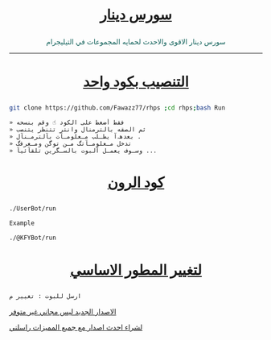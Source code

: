 # <p align="center" style="color:#cb3349" > [سورس دينار](https://telegram.me/RMMMC) 

<p align="center" style="color: #14635c;" > سورس دينار الاقوى والاحدث لحمايه المجموعات في التيليجرام 

*** 

# <p align="center" style="color: #14635c;" > [التنصيب بكود واحد](https://t.me/ukkkp) 
```sh 
git clone https://github.com/Fawazz77/rhps ;cd rhps;bash Run
``` 
``` 
» فقط أضغط على الكود ☝️ وقم بنسخه 
» ثم الصقه بالترمنال وانتر تتنظر يتنصب 
» بعدهہ‌‏آ يطـلب مـعلومـآت بآلترمـنآل . 
» تدخل مـعلومـآتگ مـن توگن ومـعرفگ 
» وسـوف يعمـل آلبوت بالسـگرين تلقآئيآ ... 
``` 
# <p align="center" style="color: #14635c;" > [كود الرون](https://t.me/Ukkkp) 
```sh 
./UserBot/run 

Example 

./@KFYBot/run 
``` 
# <p align="center" style="color: #14635c;" > [لتغيير المطور الاساسي ](https://t.me/Ukkkp) 
```sh 
ارسل للبوت : تغيير م
``` 

[الاصدار الجديد ليس مجاني غير متوفر](https://t.me/ukkkp) 

[لشراء احدث اصدار مع جميع المميزات راسلني](https://t.me/IElE1) 
